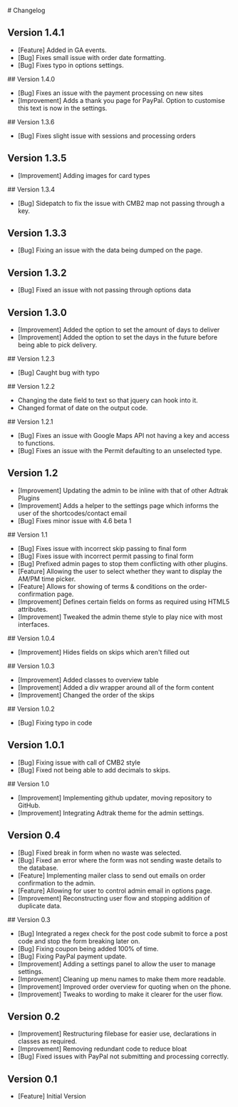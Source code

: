 # Changelog

## Version 1.4.1
- [Feature] Added in GA events.
- [Bug] Fixes small issue with order date formatting.
- [Bug] Fixes typo in options settings.

## Version 1.4.0
- [Bug] Fixes an issue with the payment processing on new sites
- [Improvement] Adds a thank you page for PayPal. Option to customise this text is now in the settings.

## Version 1.3.6
- [Bug] Fixes slight issue with sessions and processing orders

## Version 1.3.5
- [Improvement] Adding images for card types

## Version 1.3.4
- [Bug] Sidepatch to fix the issue with CMB2 map not passing through a key.

## Version 1.3.3
- [Bug] Fixing an issue with the data being dumped on the page.

## Version 1.3.2
- [Bug] Fixed an issue with not passing through options data

## Version 1.3.0
- [Improvement] Added the option to set the amount of days to deliver
- [Improvement] Added the option to set the days in the future before being able to pick delivery.

## Version 1.2.3

- [Bug] Caught bug with typo

## Version 1.2.2

- Changing the date field to text so that jquery can hook into it.
- Changed format of date on the output code.

## Version 1.2.1

- [Bug] Fixes an issue with Google Maps API not having a key and access to functions.
- [Bug] Fixes an issue with the Permit defaulting to an unselected type.

## Version 1.2
- [Improvement] Updating the admin to be inline with that of other Adtrak Plugins
- [Improvement] Adds a helper to the settings page which informs the user of the shortcodes/contact email
- [Bug] Fixes minor issue with 4.6 beta 1

## Version 1.1

- [Bug] Fixes issue with incorrect skip passing to final form
- [Bug] Fixes issue with incorrect permit passing to final form
- [Bug] Prefixed admin pages to stop them conflicting with other plugins.
- [Feature] Allowing the user to select whether they want to display the AM/PM time picker.
- [Feature] Allows for showing of terms & conditions on the order-confirmation page.
- [Improvement] Defines certain fields on forms as required using HTML5 attributes.
- [Improvement] Tweaked the admin theme style to play nice with most interfaces.

## Version 1.0.4

- [Improvement] Hides fields on skips which aren't filled out

## Version 1.0.3

- [Improvement] Added classes to overview table
- [Improvement] Added a div wrapper around all of the form content
- [Improvement] Changed the order of the skips

## Version 1.0.2

- [Bug] Fixing typo in code

## Version 1.0.1

- [Bug] Fixing issue with call of CMB2 style
- [Bug] Fixed not being able to add decimals to skips.

## Version 1.0

- [Improvement] Implementing github updater, moving repository to GitHub.
- [Improvement] Integrating Adtrak theme for the admin settings.

## Version 0.4

- [Bug] Fixed break in form when no waste was selected.
- [Bug] Fixed an error where the form was not sending waste details to the database.
- [Feature] Implementing mailer class to send out emails on order confirmation to the admin.
- [Feature] Allowing for user to control admin email in options page.
- [Improvement] Reconstructing user flow and stopping addition of duplicate data.

## Version 0.3
- [Bug] Integrated a regex check for the post code submit to force a post code and stop the form breaking later on.
- [Bug] Fixing coupon being added 100% of time.
- [Bug] Fixing PayPal payment update.
- [Improvement] Adding a settings panel to allow the user to manage settings.
- [Improvement] Cleaning up menu names to make them more readable.
- [Improvement] Improved order overview for quoting when on the phone.
- [Improvement] Tweaks to wording to make it clearer for the user flow.

## Version 0.2
- [Improvement] Restructuring filebase for easier use, declarations in classes as required.
- [Improvement] Removing redundant code to reduce bloat
- [Bug] Fixed issues with PayPal not submitting and processing correctly.

## Version 0.1
- [Feature] Initial Version
